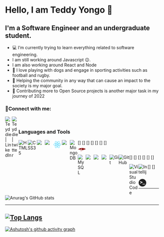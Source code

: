 # Hello, I am Teddy Yongo 👋

## I'm a Software Engineer and an undergraduate student.

- 💻 I’m currently trying to learn everything related to software engineering.
-    I am still working around Javascript 😉.
-    I am also working around React and Node
- 💓 I love playing with dogs and engage in sporting activities such as football and rugby.
- 👯 Helping the community in any way that can cause an impact to the society is my major goal.
- 🥅 Contributing more to Open Source projects is another major task in my journey of 2022

### 📱Connect with me:


[<img align="left" alt="Teyddie | LinkedIn" width="22px" src="https://cdn.jsdelivr.net/npm/simple-icons@v3/icons/linkedin.svg" />][linkedin]

[<img align="left" alt="Teyddie | twitter" width="22px" src="https://cdn.jsdelivr.net/npm/simple-icons@v3/icons/twitter.svg" />][twitter]

<br />

### Languages and Tools

[<img align="left" alt="HTML5" width="30px" src="https://www.svgrepo.com/show/353884/html-5.svg" />]
[<img align="left" alt="CSS3" width="30px" src="https://www.svgrepo.com/show/353623/css-3.svg" />]
[<img align="left" width="26px" src="https://www.svgrepo.com/show/373705/js-official.svg" />]
[<img align="left" width="26px" src="https://www.svgrepo.com/show/374118/tailwind.svg" />]
[<img align="left" alt="React" width="30px" src="https://raw.githubusercontent.com/github/explore/80688e429a7d4ef2fca1e82350fe8e3517d3494d/topics/react/react.png" />]
[<img align="left" width="26px" src="https://www.svgrepo.com/show/354118/nodejs.svg" />]
[<img align="left" alt="MongoDB" width="26px" src="https://www.svgrepo.com/show/331488/mongodb.svg" />]
<code>
<img align="left" width="26px" src="https://raw.githubusercontent.com/github/explore/80688e429a7d4ef2fca1e82350fe8e3517d3494d/topics/mongoose/mongoose.png" />
</code>

[<img align="left" alt="MySQL" width="26px" src="https://www.svgrepo.com/show/303251/mysql-logo.svg" />]
[<img align="left" width="26px" src="https://www.svgrepo.com/show/373482/c.svg" />]
[<img align="left" width="26px" src="https://www.svgrepo.com/show/184143/java.svg" />]
[<img align="left" width="26px" src="https://www.svgrepo.com/show/354202/postman-icon.svg" />]
[<img align="left" alt="Git" width="30px" src="https://www.svgrepo.com/show/373623/git.svg" />]
[<img align="left" alt="GitHub" width="35px" src="https://www.svgrepo.com/show/312259/github.svg" />]

[<img align="left" alt="Visual Studio Code" width="30px" src="https://www.svgrepo.com/show/354522/visual-studio-code.svg" />]
[<img align="left" alt="Intellij" width="30px" src="https://www.svgrepo.com/show/353906/intellij-idea.svg" />]

<code>
<img align="left" alt="Terminal" width="26px" src="https://raw.githubusercontent.com/github/explore/80688e429a7d4ef2fca1e82350fe8e3517d3494d/topics/terminal/terminal.png" />
</code>

-----

![Anurag's GitHub stats](https://github-readme-stats.vercel.app/api?username=YTeyddie22&show_icons=true&theme=blue-green)

---
[![Top Langs](https://github-readme-stats.vercel.app/api/top-langs/?username=YTeyddie22&layout=compact&theme=blue-green)](https://github.com/YTeyddie22/github-readme-stats)
---

[![Ashutosh's github activity graph](https://activity-graph.herokuapp.com/graph?username=YTeyddie22&theme=dracula)](https://github.com/github22/github-readme-activity-graph)








[linkedin]: https://www.linkedin.com/in/teddy-yongo-4181111b1/
[twitter]:https://twitter.com/YTeyddie22
